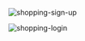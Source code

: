 
![shopping-sign-up](https://github.com/ochiengwilliam/eshopping/assets/88856939/1b55811b-ca75-4c6f-b24d-e72129cda3a8)

![shopping-login](https://github.com/ochiengwilliam/eshopping/assets/88856939/f23d2a11-efb1-461e-89fe-07ddb79ee4b7)
